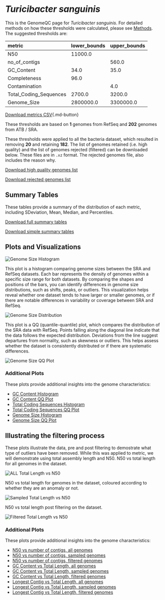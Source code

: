 # *Turicibacter sanguinis*

This is the GenomeQC page for *Turicibacter sanguinis*. For detailed methods on how these thresholds were calculated, please see [Methods](../../methods.md).
The suggested thresholds are: 

| metric                 | lower_bounds   | upper_bounds   |
|:-----------------------|:---------------|:---------------|
| N50                    | 11000.0        |                |
| no_of_contigs          |                | 560.0          |
| GC_Content             | 34.0           | 35.0           |
| Completeness           | 96.0           |                |
| Contamination          |                | 4.0            |
| Total_Coding_Sequences | 2700.0         | 3200.0         |
| Genome_Size            | 2800000.0      | 3300000.0      |

[Download metrics CSV](Turicibacter_sanguinis_metrics.csv){.md-button}


These thresholds are based on **1** genomes from RefSeq and **202** genomes from ATB / SRA.

These thresholds were applied to all the bacteria dataset, which resulted in removing **20** and retaining **182**.
The list of genomes retained (i.e. high quality) and the list of genomes rejected (filtered) can be downloaded below. These files are in `.xz` format. The rejected genomes file, also includes the reason why.

[Download high quality genomes list](Turicibacter_sanguinis_high_quality_genomes.csv.xz)


[Download rejected genomes list](Turicibacter_sanguinis_filtered_out_genomes.csv.xz)



## Summary Tables
These tables provide a summary of the distribution of each metric, including SDeviation, Mean, Median, and Percentiles.

[Download full summary tables](summary.csv)

[Download simple summary tables](selected_summary.csv)

## Plots and Visualizations

![Genome Size Histogram](Genome_Size_refseq_histogram_kde.png)

This plot is a histogram comparing genome sizes between the SRA and RefSeq datasets. Each bar represents the density of genomes within a specific size range for both datasets. By comparing the shapes and positions of the bars, you can identify differences in genome size distributions, such as shifts, peaks, or outliers. This visualization helps reveal whether one dataset tends to have larger or smaller genomes, or if there are notable differences in variability or coverage between SRA and RefSeq.

![Genome Size Distribution](Genome_Size_refseq_histogram_kde.png)

This plot is a QQ (quantile-quantile) plot, which compares the distribution of the SRA data with RefSeq. Points falling along the diagonal line indicate that the data follows the expected distribution. Deviations from the line suggest departures from normality, such as skewness or outliers. This helps assess whether the dataset is consistently distributed or if there are systematic differences.

![Genome Size QQ Plot](Genome_Size_refseq_qqplot.png)

### Additional Plots

These plots provide additional insights into the genome characteristics:

- [GC Content Histogram](GC_Content_refseq_histogram_kde.png)
- [GC Content QQ Plot](GC_Content_refseq_qqplot.png)
- [Total Coding Sequences Histogram](Total_Coding_Sequences_refseq_histogram_kde.png)
- [Total Coding Sequences QQ Plot](Total_Coding_Sequences_refseq_qqplot.png)
- [Genome Size Histogram](Genome_Size_refseq_histogram_kde.png)
- [Genome Size QQ Plot](Genome_Size_refseq_qqplot.png)
## Illustrating the filtering process
These plots illustrate the data, pre and post filtering to demostrate what type of outliers have been removed. While this was applied to metric, we will demonstrate using total assembly length and N50.
N50 vs total length for all genomes in the dataset.

![ALL Total Length vs N50](Turicibacter_sanguinis_all_total_length_N50.png)

N50 vs total length for genomes in the dataset, coloured according to whether they are an anomaly or not.

![Sampled Total Length vs N50](Turicibacter_sanguinis_sample_total_length_N50.png)

N50 vs total length post filtering on the dataset.

![Filtered Total Length vs N50](Turicibacter_sanguinis_filt_total_length_N50.png)

### Additional Plots

These plots provide additional insights into the genome characteristics:

- [N50 vs number of contigs, all genomes](Turicibacter_sanguinis_all_N50_number.png)
- [N50 vs number of contigs, sampled genomes](Turicibacter_sanguinis_sample_N50_number.png)
- [N50 vs number of contigs, filtered genomes](Turicibacter_sanguinis_filt_N50_number.png)
- [GC Content vs Total Length, all genomes](Turicibacter_sanguinis_all_total_length_GC_Content.png)
- [GC Content vs Total Length, sampled genomes](Turicibacter_sanguinis_sample_total_length_GC_Content.png)
- [GC Content vs Total Length, filtered genomes](Turicibacter_sanguinis_filt_total_length_GC_Content.png)
- [Longest Contig vs Total Length, all genomes](Turicibacter_sanguinis_all_total_length_longest.png)
- [Longest Contig vs Total Length, sampled genomes](Turicibacter_sanguinis_sample_total_length_longest.png)
- [Longest Contig vs Total Length, filtered genomes](Turicibacter_sanguinis_filt_total_length_longest.png)
